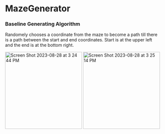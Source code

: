 # MazeGenerator

### Baseline Generating Algorithm

Randomely chooses a coordinate from the maze to become a path till there is a path between the start and end coordinates. Start is at the upper left and the end is at the bottom right.

<img width="250" alt="Screen Shot 2023-08-28 at 3 24 44 PM" src="https://github.com/arulh/MazeGenerator/assets/104797653/4df61182-f16c-4ed1-85bb-741cf9fd4de6">
<img width="250" alt="Screen Shot 2023-08-28 at 3 25 14 PM" src="https://github.com/arulh/MazeGenerator/assets/104797653/89ab4fa0-fe20-4a9b-be1e-069faa2d57d2">
